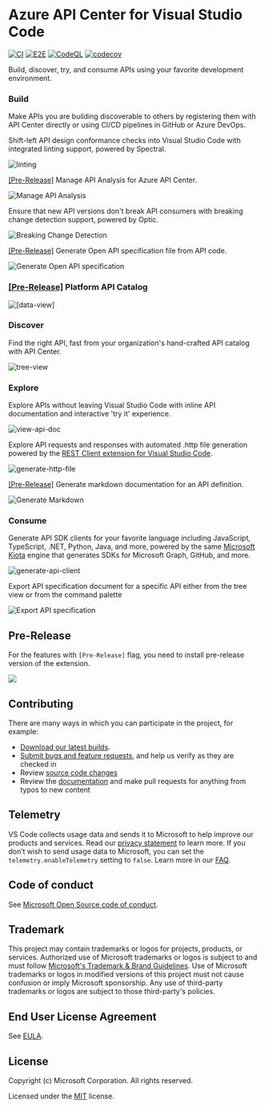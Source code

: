 # Azure API Center for Visual Studio Code
[![CI](https://github.com/microsoft/vscode-azureapicenter/actions/workflows/ci.yml/badge.svg?branch=dev)](https://github.com/microsoft/vscode-azureapicenter/actions/workflows/ci.yml)
[![E2E](https://github.com/microsoft/vscode-azureapicenter/actions/workflows/e2e.yml/badge.svg?branch=dev)](https://github.com/microsoft/vscode-azureapicenter/actions/workflows/e2e.yml)
[![CodeQL](https://github.com/microsoft/vscode-azureapicenter/actions/workflows/codeql.yml/badge.svg?branch=dev)](https://github.com/microsoft/vscode-azureapicenter/actions/workflows/codeql.yml)
[![codecov](https://codecov.io/gh/microsoft/vscode-azureapicenter/branch/dev/graph/badge.svg?token=TIJgHIZNDD)](https://codecov.io/gh/microsoft/vscode-azureapicenter)

Build, discover, try, and consume APIs using your favorite development environment.

### Build

Make APIs you are building discoverable to others by registering them with API Center directly or using CI/CD pipelines in GitHub or Azure DevOps.

Shift-left API design conformance checks into Visual Studio Code with integrated linting support, powered by Spectral.

![linting](https://raw.githubusercontent.com/microsoft/vscode-azureapicenter/main/media/integrated-lint.png)

[[Pre-Release]](#pre-release) Manage API Analysis for Azure API Center.

![Manage API Analysis](https://raw.githubusercontent.com/microsoft/vscode-azureapicenter/main/media/managed-lint.png)

Ensure that new API versions don't break API consumers with breaking change detection support, powered by Optic.

![Breaking Change Detection](https://raw.githubusercontent.com/microsoft/vscode-azureapicenter/main/media/breaking-change.png)

[[Pre-Release]](#pre-release) Generate Open API specification file from API code.

![Generate Open API specification](https://raw.githubusercontent.com/microsoft/vscode-azureapicenter/main/media/generate-api-documentation.gif)

### [[Pre-Release]](#pre-release) Platform API Catalog
![[data-view]](https://raw.githubusercontent.com/microsoft/vscode-azureapicenter/main/media/add-data-api.gif)

### Discover

Find the right API, fast from your organization's hand-crafted API catalog with API Center.

![tree-view](https://raw.githubusercontent.com/microsoft/vscode-azureapicenter/main/media/tree-view.png)


### Explore

Explore APIs without leaving Visual Studio Code with inline API documentation and interactive 'try it' experience.

![view-api-doc](https://raw.githubusercontent.com/microsoft/vscode-azureapicenter/main/media/view-api-doc.png)

Explore API requests and responses with automated .http file generation powered by the [REST Client extension for Visual Studio Code](https://marketplace.visualstudio.com/items?itemName=humao.rest-client).

![generate-http-file](https://raw.githubusercontent.com/microsoft/vscode-azureapicenter/main/media/generate-http-file.png)

[[Pre-Release]](#pre-release) Generate markdown documentation for an API definition.

![Generate Markdown](https://raw.githubusercontent.com/microsoft/vscode-azureapicenter/main/media/generate-markdown.png)

### Consume

Generate API SDK clients for your favorite language including JavaScript, TypeScript, .NET, Python, Java, and more, powered by the same [Microsoft Kiota](https://learn.microsoft.com/en-us/openapi/kiota/overview) engine that generates SDKs for Microsoft Graph, GitHub, and more.

![generate-api-client](https://raw.githubusercontent.com/microsoft/vscode-azureapicenter/main/media/generate-api-client.png)

Export API specification document for a specific API either from the tree view or from the command palette

![Export API specification](https://raw.githubusercontent.com/microsoft/vscode-azureapicenter/main/media/export-api.gif)

## Pre-Release

For the features with `[Pre-Release]` flag, you need to install pre-release version of the extension.

![](https://raw.githubusercontent.com/microsoft/vscode-azureapicenter/main/media/pre-release.png)

## Contributing

There are many ways in which you can participate in the project, for example:

- [Download our latest builds](https://github.com/microsoft/vscode-azureapicenter/releases).
- [Submit bugs and feature requests](https://github.com/microsoft/vscode-azureapicenter/issues), and help us verify as they are checked in
- Review [source code changes](https://github.com/microsoft/vscode-azureapicenter/pulls)
- Review the [documentation](CONTRIBUTING.md) and make pull requests for anything from typos to new content

## Telemetry

VS Code collects usage data and sends it to Microsoft to help improve our products and services. Read our [privacy statement](https://go.microsoft.com/fwlink/?LinkID=528096&clcid=0x409) to learn more. If you don’t wish to send usage data to Microsoft, you can set the `telemetry.enableTelemetry` setting to `false`. Learn more in our [FAQ](https://code.visualstudio.com/docs/supporting/faq#_how-to-disable-telemetry-reporting).


## Code of conduct

See [Microsoft Open Source code of conduct](https://opensource.microsoft.com/codeofconduct).

## Trademark

This project may contain trademarks or logos for projects, products, or services. Authorized use of Microsoft trademarks or logos is subject to and must follow [Microsoft's Trademark & Brand Guidelines](https://www.microsoft.com/legal/intellectualproperty/trademarks/usage/general). Use of Microsoft trademarks or logos in modified versions of this project must not cause confusion or imply Microsoft sponsorship. Any use of third-party trademarks or logos are subject to those third-party's policies.

## End User License Agreement
See [EULA](EULA).

## License

Copyright (c) Microsoft Corporation. All rights reserved.

Licensed under the [MIT](LICENSE) license.
